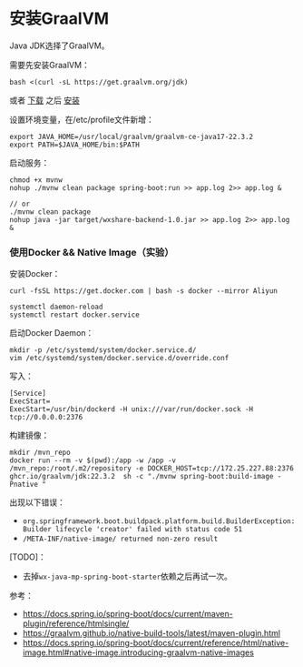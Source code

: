 # 安装GraalVM
Java JDK选择了GraalVM。

需要先安装GraalVM：
```shell
bash <(curl -sL https://get.graalvm.org/jdk)
```
或者 [下载](https://github.com/graalvm/graalvm-ce-builds/releases) 之后 [安装](https://www.graalvm.org/latest/docs/getting-started/linux/)

设置环境变量，在/etc/profile文件新增：
```shell
export JAVA_HOME=/usr/local/graalvm/graalvm-ce-java17-22.3.2
export PATH=$JAVA_HOME/bin:$PATH
```

启动服务：
```shell
chmod +x mvnw
nohup ./mvnw clean package spring-boot:run >> app.log 2>> app.log &

// or
./mvnw clean package
nohup java -jar target/wxshare-backend-1.0.jar >> app.log 2>> app.log &
```

### 使用Docker && Native Image（实验）
安装Docker：
```shell
curl -fsSL https://get.docker.com | bash -s docker --mirror Aliyun

systemctl daemon-reload
systemctl restart docker.service
```

启动Docker Daemon：
```shell
mkdir -p /etc/systemd/system/docker.service.d/
vim /etc/systemd/system/docker.service.d/override.conf
```
写入：
```text
[Service]
ExecStart=
ExecStart=/usr/bin/dockerd -H unix:///var/run/docker.sock -H tcp://0.0.0.0:2376
```

构建镜像：
```shell
mkdir /mvn_repo
docker run --rm -v $(pwd):/app -w /app -v /mvn_repo:/root/.m2/repository -e DOCKER_HOST=tcp://172.25.227.88:2376  ghcr.io/graalvm/jdk:22.3.2  sh -c "./mvnw spring-boot:build-image -Pnative "
```

出现以下错误：
- `org.springframework.boot.buildpack.platform.build.BuilderException: Builder lifecycle 'creator' failed with status code 51`
- `/META-INF/native-image/ returned non-zero result`

[TODO]：
- 去掉`wx-java-mp-spring-boot-starter`依赖之后再试一次。


参考：
- https://docs.spring.io/spring-boot/docs/current/maven-plugin/reference/htmlsingle/
- https://graalvm.github.io/native-build-tools/latest/maven-plugin.html
- https://docs.spring.io/spring-boot/docs/current/reference/html/native-image.html#native-image.introducing-graalvm-native-images
